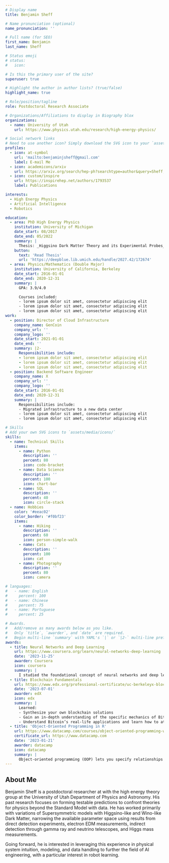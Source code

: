 ```yaml
---
# Display name
title: Benjamin Sheff

# Name pronunciation (optional)
name_pronunciation: ''

# Full name (for SEO)
first_name: Benjamin
last_name: Sheff

# Status emoji
# status:
#   icon: 

# Is this the primary user of the site?
superuser: true

# Highlight the author in author lists? (true/false)
highlight_name: true

# Role/position/tagline
role: Postdoctoral Research Associate

# Organizations/Affiliations to display in Biography blox
organizations:
  - name: University of Utah
    url: https://www.physics.utah.edu/research/high-energy-physics/

# Social network links
# Need to use another icon? Simply download the SVG icon to your `assets/media/icons/` folder.
profiles:
  - icon: at-symbol
    url: 'mailto:benjaminjsheff@gmail.com'
    label: E-mail Me
  - icon: academicons/arxiv
    url: https://arxiv.org/search/hep-ph?searchtype=author&query=Sheff,+B
  - icon: custom/inspire
    url: https://inspirehep.net/authors/1793537
    label: Publications

interests:
  - High Energy Physics
  - Artificial Intelligence
  - Robotics

education:
  - area: PhD High Energy Physics
    institution: University of Michigan
    date_start: 08/2017
    date_end: 05/2022
    summary: |
      Thesis: _Higgsino Dark Matter Theory and its Experimental Probes_. Supervised by [Prof James Wells](https://lsa.umich.edu/physics/people/faculty/jwells.html). 4 papers published, 3 in Physical Review D, gave 6 conference presentations and 1 invited talk.
    button:
      text: 'Read Thesis'
      url: 'https://deepblue.lib.umich.edu/handle/2027.42/172674'
  - area: Physics/Mathematics (Double Major)
    institution: University of California, Berkeley
    date_start: 2016-01-01
    date_end: 2020-12-31
    summary: |
      GPA: 3.9/4.0

      Courses included:
      - lorem ipsum dolor sit amet, consectetur adipiscing elit
      - lorem ipsum dolor sit amet, consectetur adipiscing elit
      - lorem ipsum dolor sit amet, consectetur adipiscing elit
work:
  - position: Director of Cloud Infrastructure
    company_name: GenCoin
    company_url: ''
    company_logo: ''
    date_start: 2021-01-01
    date_end: ''
    summary: |2-
      Responsibilities include:
      - lorem ipsum dolor sit amet, consectetur adipiscing elit
      - lorem ipsum dolor sit amet, consectetur adipiscing elit
      - lorem ipsum dolor sit amet, consectetur adipiscing elit
  - position: Backend Software Engineer
    company_name: X
    company_url: ''
    company_logo: ''
    date_start: 2016-01-01
    date_end: 2020-12-31
    summary: |
      Responsibilities include:
      - Migrated infrastructure to a new data center
      - lorem ipsum dolor sit amet, consectetur adipiscing elit
      - lorem ipsum dolor sit amet, consectetur adipiscing elit

# Skills
# Add your own SVG icons to `assets/media/icons/`
skills:
  - name: Technical Skills
    items:
      - name: Python
        description: ''
        percent: 80
        icon: code-bracket
      - name: Data Science
        description: ''
        percent: 100
        icon: chart-bar
      - name: SQL
        description: ''
        percent: 40
        icon: circle-stack
  - name: Hobbies
    color: '#eeac02'
    color_border: '#f0bf23'
    items:
      - name: Hiking
        description: ''
        percent: 60
        icon: person-simple-walk
      - name: Cats
        description: ''
        percent: 100
        icon: cat
      - name: Photography
        description: ''
        percent: 80
        icon: camera

# languages:
#   - name: English
#     percent: 100
#   - name: Chinese
#     percent: 75
#   - name: Portuguese
#     percent: 25

# Awards.
#   Add/remove as many awards below as you like.
#   Only `title`, `awarder`, and `date` are required.
#   Begin multi-line `summary` with YAML's `|` or `|2-` multi-line prefix and indent 2 spaces below.
awards:
  - title: Neural Networks and Deep Learning
    url: https://www.coursera.org/learn/neural-networks-deep-learning
    date: '2023-11-25'
    awarder: Coursera
    icon: coursera
    summary: |
      I studied the foundational concept of neural networks and deep learning. By the end, I was familiar with the significant technological trends driving the rise of deep learning; build, train, and apply fully connected deep neural networks; implement efficient (vectorized) neural networks; identify key parameters in a neural network’s architecture; and apply deep learning to your own applications.
  - title: Blockchain Fundamentals
    url: https://www.edx.org/professional-certificate/uc-berkeleyx-blockchain-fundamentals
    date: '2023-07-01'
    awarder: edX
    icon: edx
    summary: |
      Learned:
      - Synthesize your own blockchain solutions
      - Gain an in-depth understanding of the specific mechanics of Bitcoin
      - Understand Bitcoin’s real-life applications and learn how to attack and destroy Bitcoin, Ethereum, smart contracts and Dapps, and alternatives to Bitcoin’s Proof-of-Work consensus algorithm
  - title: 'Object-Oriented Programming in R'
    url: https://www.datacamp.com/courses/object-oriented-programming-with-s3-and-r6-in-r
    certificate_url: https://www.datacamp.com
    date: '2023-01-21'
    awarder: datacamp
    icon: datacamp
    summary: |
      Object-oriented programming (OOP) lets you specify relationships between functions and the objects that they can act on, helping you manage complexity in your code. This is an intermediate level course, providing an introduction to OOP, using the S3 and R6 systems. S3 is a great day-to-day R programming tool that simplifies some of the functions that you write. R6 is especially useful for industry-specific analyses, working with web APIs, and building GUIs.
---
```


## About Me

Benjamin Sheff is a postdoctoral researcher at with the high energy theory group at the University of Utah Department of Physics and Astronomy. His past research focuses on forming testable predictions to confront theories for physics beyond the Standard Model with data. He has worked primarily with variations of Supersymmetric models with Higgsino-like and Wino-like Dark Matter, narrowing the available parameter space using results from direct detection experiments, electron EDM measurements, indirect detection through gamma ray and neutrino telescopes, and Higgs mass measurements.

Going forward, he is interested in leveraging this experience in physical system intuition, modeling, and data handling to further the field of AI engineering, with a particular interest in robot learning.
